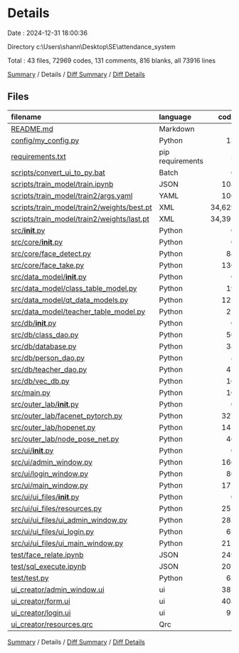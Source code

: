 # Details

Date : 2024-12-31 18:00:36

Directory c:\\Users\\shann\\Desktop\\SE\\attendance_system

Total : 43 files,  72969 codes, 131 comments, 816 blanks, all 73916 lines

[Summary](results.md) / Details / [Diff Summary](diff.md) / [Diff Details](diff-details.md)

## Files
| filename | language | code | comment | blank | total |
| :--- | :--- | ---: | ---: | ---: | ---: |
| [README.md](/README.md) | Markdown | 1 | 0 | 1 | 2 |
| [config/my_config.py](/config/my_config.py) | Python | 13 | 2 | 4 | 19 |
| [requirements.txt](/requirements.txt) | pip requirements | 3 | 0 | 0 | 3 |
| [scripts/convert_ui_to_py.bat](/scripts/convert_ui_to_py.bat) | Batch | 6 | 0 | 0 | 6 |
| [scripts/train_model/train.ipynb](/scripts/train_model/train.ipynb) | JSON | 108 | 0 | 1 | 109 |
| [scripts/train_model/train2/args.yaml](/scripts/train_model/train2/args.yaml) | YAML | 106 | 0 | 1 | 107 |
| [scripts/train_model/train2/weights/best.pt](/scripts/train_model/train2/weights/best.pt) | XML | 34,629 | 0 | 115 | 34,744 |
| [scripts/train_model/train2/weights/last.pt](/scripts/train_model/train2/weights/last.pt) | XML | 34,395 | 0 | 100 | 34,495 |
| [src/__init__.py](/src/__init__.py) | Python | 0 | 0 | 1 | 1 |
| [src/core/__init__.py](/src/core/__init__.py) | Python | 0 | 0 | 1 | 1 |
| [src/core/face_detect.py](/src/core/face_detect.py) | Python | 84 | 9 | 27 | 120 |
| [src/core/face_take.py](/src/core/face_take.py) | Python | 136 | 15 | 44 | 195 |
| [src/data_model/__init__.py](/src/data_model/__init__.py) | Python | 0 | 0 | 1 | 1 |
| [src/data_model/class_table_model.py](/src/data_model/class_table_model.py) | Python | 19 | 0 | 6 | 25 |
| [src/data_model/qt_data_models.py](/src/data_model/qt_data_models.py) | Python | 122 | 1 | 30 | 153 |
| [src/data_model/teacher_table_model.py](/src/data_model/teacher_table_model.py) | Python | 21 | 0 | 5 | 26 |
| [src/db/__init__.py](/src/db/__init__.py) | Python | 0 | 0 | 1 | 1 |
| [src/db/class_dao.py](/src/db/class_dao.py) | Python | 50 | 2 | 10 | 62 |
| [src/db/database.py](/src/db/database.py) | Python | 38 | 0 | 12 | 50 |
| [src/db/person_dao.py](/src/db/person_dao.py) | Python | 4 | 0 | 1 | 5 |
| [src/db/teacher_dao.py](/src/db/teacher_dao.py) | Python | 47 | 2 | 10 | 59 |
| [src/db/vec_db.py](/src/db/vec_db.py) | Python | 16 | 1 | 8 | 25 |
| [src/main.py](/src/main.py) | Python | 10 | 0 | 4 | 14 |
| [src/outer_lab/__init__.py](/src/outer_lab/__init__.py) | Python | 0 | 0 | 1 | 1 |
| [src/outer_lab/facenet_pytorch.py](/src/outer_lab/facenet_pytorch.py) | Python | 327 | 7 | 78 | 412 |
| [src/outer_lab/hopenet.py](/src/outer_lab/hopenet.py) | Python | 145 | 6 | 21 | 172 |
| [src/outer_lab/node_pose_net.py](/src/outer_lab/node_pose_net.py) | Python | 46 | 3 | 14 | 63 |
| [src/ui/__init__.py](/src/ui/__init__.py) | Python | 0 | 0 | 1 | 1 |
| [src/ui/admin_window.py](/src/ui/admin_window.py) | Python | 166 | 6 | 45 | 217 |
| [src/ui/login_window.py](/src/ui/login_window.py) | Python | 86 | 10 | 33 | 129 |
| [src/ui/main_window.py](/src/ui/main_window.py) | Python | 172 | 23 | 60 | 255 |
| [src/ui/ui_files/__init__.py](/src/ui/ui_files/__init__.py) | Python | 0 | 0 | 1 | 1 |
| [src/ui/ui_files/resources.py](/src/ui/ui_files/resources.py) | Python | 251 | 5 | 8 | 264 |
| [src/ui/ui_files/ui_admin_window.py](/src/ui/ui_files/ui_admin_window.py) | Python | 283 | 10 | 76 | 369 |
| [src/ui/ui_files/ui_login.py](/src/ui/ui_files/ui_login.py) | Python | 63 | 10 | 28 | 101 |
| [src/ui/ui_files/ui_main_window.py](/src/ui/ui_files/ui_main_window.py) | Python | 212 | 10 | 38 | 260 |
| [test/face_relate.ipynb](/test/face_relate.ipynb) | JSON | 249 | 0 | 1 | 250 |
| [test/sql_execute.ipynb](/test/sql_execute.ipynb) | JSON | 207 | 0 | 1 | 208 |
| [test/test.py](/test/test.py) | Python | 63 | 9 | 18 | 90 |
| [ui_creator/admin_window.ui](/ui_creator/admin_window.ui) | ui | 387 | 0 | 6 | 393 |
| [ui_creator/form.ui](/ui_creator/form.ui) | ui | 408 | 0 | 1 | 409 |
| [ui_creator/login.ui](/ui_creator/login.ui) | ui | 91 | 0 | 1 | 92 |
| [ui_creator/resources.qrc](/ui_creator/resources.qrc) | Qrc | 5 | 0 | 1 | 6 |

[Summary](results.md) / Details / [Diff Summary](diff.md) / [Diff Details](diff-details.md)